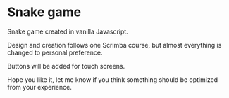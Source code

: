 # Snake game

Snake game created in vanilla Javascript.

Design and creation follows one Scrimba course, but almost everything is changed to personal preference.

Buttons will be added for touch screens.

Hope you like it, let me know if you think something should be optimized from your experience.
